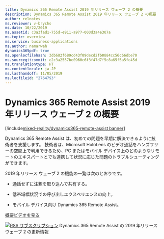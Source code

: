 ```yaml
---
title: Dynamics 365 Remote Assist 2019 年リリース ウェーブ 2 の概要
description: Dynamics 365 Remote Assist 2019 年リリース ウェーブ 2 の概要
author: relnotes
ms.reviewer: v-brycho
ms.date: 10/22/2019
ms.assetid: c3a3fad1-755d-e911-a977-000d3a4e307a
ms.topic: overview
ms.service: business-applications
ms.author: namarwah
dynamics365pdf: true
ms.openlocfilehash: 3db682f689cd43f09decd2fb0884cc56c66dbe70
ms.sourcegitcommit: e2c3a2557be0960c6f3f47d7f5c8a65f5a5fe45d
ms.translationtype: HT
ms.contentlocale: ja-JP
ms.lasthandoff: 11/05/2019
ms.locfileid: "2764793"
---
```

# <a name="overview-of-dynamics-365-remote-assist-2019-release-wave-2"></a>Dynamics 365 Remote Assist 2019 年リリース ウェーブ 2 の概要
[!include[mixed-reality/dynamics365-remote-assist banner](../includes/mixed-reality/dynamics365-remote-assist.md)]

<!--overview start-->
Dynamics 365 Remote Assist は、初めての問題を早期に解決できるように技術者を支援します。 技術者は、Microsoft HoloLens のビデオ通話をハンズフリーの空間上で利用できるため、PC またはモバイル デバイス上のどのようなリモートのエキスパートとでも連携して状況に応じた問題のトラブルシューティングができます。

2019 年リリース ウェーブ 2 の機能の一覧は次のとおりです。

- 通話せずに注釈を取り込んで共有する。

- 低帯域幅状況での呼び出しエクスペリエンスの向上。

- モバイル デバイス向け Dynamics 365 Remote Assist。

[概要ビデオを見る](https://aka.ms/ROGRA19RW2ROV)

[![RSS サブスクリプション](/dynamics365-release-plan/media/feed-icon.png "RSS サブスクリプション")](https://docs.microsoft.com/api/search/rss?locale=en-us&$filter=scopes%2Fany(t%3A%20t%20eq%20%27\dynamics365-remote-assist-192%27)) Dynamics 365 Remote Assist の 2019 年リリース ウェーブ 2 の更新情報
<!--overview end-->